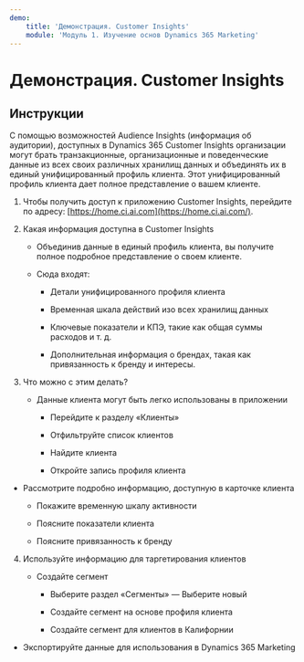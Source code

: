 ```yaml
---
demo:
    title: 'Демонстрация. Customer Insights'
    module: 'Модуль 1. Изучение основ Dynamics 365 Marketing'
---
```


# Демонстрация. Customer Insights

## Инструкции

С помощью возможностей Audience Insights (информация об аудитории), доступных в Dynamics 365 Customer Insights организации могут брать транзакционные, организационные и поведенческие данные из всех своих различных хранилищ данных и объединять их в единый унифицированный профиль клиента. Этот унифицированный профиль клиента дает полное представление о вашем клиенте. 

 

1. Чтобы получить доступ к приложению Customer Insights, перейдите по адресу: [https://home.ci.ai.com](https://home.ci.ai.com/).

 

2. Какая информация доступна в Customer Insights

	- Объединив данные в единый профиль клиента, вы получите полное подробное представление о своем клиенте. 

	- Сюда входят: 

		- Детали унифицированного профиля клиента

		- Временная шкала действий изо всех хранилищ данных

		- Ключевые показатели и КПЭ, такие как общая суммы расходов и т. д.

		- Дополнительная информация о брендах, такая как привязанность к бренду и интересы. 

 

3. Что можно с этим делать?

	- Данные клиента могут быть легко использованы в приложении

		- Перейдите к разделу «Клиенты»

		- Отфильтруйте список клиентов

		- Найдите клиента

		- Откройте запись профиля клиента

 

- Рассмотрите подробно информацию, доступную в карточке клиента

	- Покажите временную шкалу активности

	- Поясните показатели клиента

	- Поясните привязанность к бренду

 

4. Используйте информацию для таргетирования клиентов

	- Создайте сегмент

		- Выберите раздел «Сегменты» — Выберите новый

		- Создайте сегмент на основе профиля клиента

		- Создайте сегмент для клиентов в Калифорнии

- Экспортируйте данные для использования в Dynamics 365 Marketing

 
